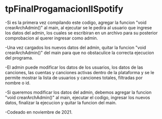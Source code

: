 # tpFinalProgamacionIISpotify
-Si es la primera vez compilando este codigo, agregar la funcion "void crearArchAdmin()" al main, al ejecutar se le pedira al usuario que ingrese los datos del admin, los cuales se escribiran en un archivo para su posterior comprobacion al querer ingresar como admin.

-Una vez cargados los nuevos datos del admin, quitar la funcion "void crearArchAdmin()" del main para que no obstaculice la correcta ejecucion del programa.

-El admin puede modificar los datos de los usuarios, los datos de las canciones, las cuentas y canciones activas dentro de la plataforma y se le permite mostrar la lista de usuarios y canciones totales, filtradas por nombre o id.

-Si queremos modificar los datos del admin, debemos agregar la funcion "void crearArchAdmin()" al main, ejecutar el codigo, ingresar los nuevos datos, finalizar la ejecucion y quitar la funcion del main. 

-Codeado en noviembre de 2021.
